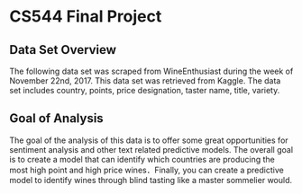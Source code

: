 # CS544 Final Project

## Data Set Overview
The following data set was scraped from WineEnthusiast during the week of November 22nd, 2017. This data set was retrieved from Kaggle. The data set includes country, points, price designation, taster name, title, variety.

## Goal of Analysis
The goal of the analysis of this data is to offer some great opportunities for sentiment analysis and other text related predictive models. The overall goal is to create a model that can identify which countries are producing the most high point and high price wines．Finally, you can create a predictive model to identify wines through blind tasting like a master sommelier would.
